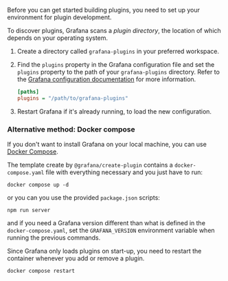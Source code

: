 Before you can get started building plugins, you need to set up your environment for plugin development.

To discover plugins, Grafana scans a _plugin directory_, the location of which depends on your operating system.

1. Create a directory called `grafana-plugins` in your preferred workspace.

1. Find the `plugins` property in the Grafana configuration file and set the `plugins` property to the path of your `grafana-plugins` directory. Refer to the [Grafana configuration documentation](https://grafana.com/docs/grafana/latest/installation/configuration/#plugins) for more information.

   ```ini
   [paths]
   plugins = "/path/to/grafana-plugins"
   ```

1. Restart Grafana if it's already running, to load the new configuration.

### Alternative method: Docker compose

If you don't want to install Grafana on your local machine, you can use [Docker Compose](https://docs.docker.com/compose).

The template create by `@grafana/create-plugin` contains a `docker-compose.yaml` file with everything necessary and you just have to run:

```
docker compose up -d
```

or you can you use the provided `package.json` scripts:

```
npm run server
```

and if you need a Grafana version different than what is defined in the `docker-compose.yaml`, set the `GRAFANA_VERSION` environment variable when running
the previous commands.


Since Grafana only loads plugins on start-up, you need to restart the container whenever you add or remove a plugin.

```
docker compose restart
```
